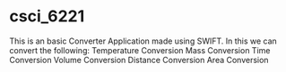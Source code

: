 # csci_6221
This is an basic Converter Application made using SWIFT.
In this we can convert the following:
Temperature Conversion
Mass Conversion
Time Conversion
Volume Conversion
Distance Conversion
Area Conversion
